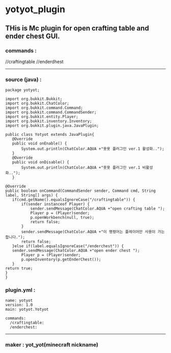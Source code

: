 # yotyot_plugin
## THis is Mc plugin for open crafting table and ender chest GUI.
### commands :
  //craftingtable
  //enderdhest
 
 ------------
 
 ### source (java) : 
 
 ```
 package yotyot;

import org.bukkit.Bukkit;
import org.bukkit.ChatColor;
import org.bukkit.command.Command;
import org.bukkit.command.CommandSender;
import org.bukkit.entity.Player;
import org.bukkit.inventory.Inventory;
import org.bukkit.plugin.java.JavaPlugin;

public class Yotyot extends JavaPlugin{
	@Override
	public void onEnable() {
		System.out.println(ChatColor.AQUA +"욧욧 플러그인 ver.1 활성화..");
	}
	@Override
	public void onDisable() {
		System.out.println(ChatColor.AQUA +"욧욧 플러그인 ver.1 비활성화..");
	}
	
@Override
public boolean onCommand(CommandSender sender, Command cmd, String label, String[] args) {
	if(cmd.getName().equalsIgnoreCase("/craftingtable")) {
		if(sender instanceof Player) {
			sender.sendMessage(ChatColor.AQUA +"open crafting table ");
			Player p = (Player)sender;
			p.openWorkbench(null, true);
			return false;
		}
		sender.sendMessage(ChatColor.AQUA +"이 명령어는 플레이어만 사용이 가는합니다.");
		return false;
	}else if(label.equalsIgnoreCase("/enderchest")) {
    sender.sendMessage(ChatColor.AQUA +"open ender chest ");
		Player p = (Player)sender;
		p.openInventory(p.getEnderChest());
	}
return true;
}
}
```

### plugin.yml : 
```
name: yotyot
version: 1.0
main: yotyot.Yotyot

commands: 
  /craftingtable:
  /enderchest:
```
------------------------------------------------------------------------
 
 ### maker : yot_yot(minecraft nickname)
